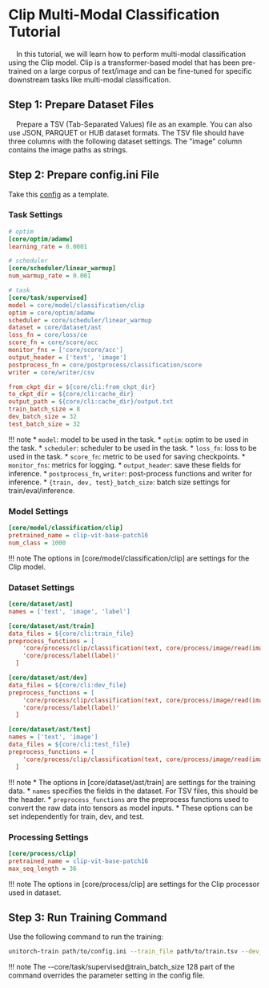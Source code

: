 # Clip Multi-Modal Classification Tutorial

&nbsp;&nbsp;&nbsp;&nbsp;In this tutorial, we will learn how to perform multi-modal classification using the Clip model. Clip is a transformer-based model that has been pre-trained on a large corpus of text/image and can be fine-tuned for specific downstream tasks like multi-modal classification.

## Step 1: Prepare Dataset Files

&nbsp;&nbsp;&nbsp;&nbsp;Prepare a TSV (Tab-Separated Values) file as an example. You can also use JSON, PARQUET or HUB dataset formats. The TSV file should have three columns with the following dataset settings. The "image" column contains the image paths as strings.

## Step 2: Prepare config.ini File

Take this [config](https://github.com/fuliucansheng/unitorch/examples/configs/classification/clip.ini) as a template.

### Task Settings

```ini
# optim
[core/optim/adamw]
learning_rate = 0.0001

# scheduler
[core/scheduler/linear_warmup]
num_warmup_rate = 0.001

# task
[core/task/supervised]
model = core/model/classification/clip
optim = core/optim/adamw
scheduler = core/scheduler/linear_warmup
dataset = core/dataset/ast
loss_fn = core/loss/ce
score_fn = core/score/acc
monitor_fns = ['core/score/acc']
output_header = ['text', 'image']
postprocess_fn = core/postprocess/classification/score
writer = core/writer/csv

from_ckpt_dir = ${core/cli:from_ckpt_dir}
to_ckpt_dir = ${core/cli:cache_dir}
output_path = ${core/cli:cache_dir}/output.txt
train_batch_size = 8
dev_batch_size = 32
test_batch_size = 32
```

!!! note
    * `model`: model to be used in the task.
    * `optim`: optim to be used in the task.
    * `scheduler`: scheduler to be used in the task.
    * `loss_fn`: loss to be used in the task.
    * `score_fn`: metric to be used for saving checkpoints.
    * `monitor_fns`: metrics for logging.
    * `output_header`: save these fields for inference.
    * `postprocess_fn`, `writer`: post-process functions and writer for inference.
    * `{train, dev, test}_batch_size`: batch size settings for train/eval/inference.

### Model Settings

```ini
[core/model/classification/clip]
pretrained_name = clip-vit-base-patch16
num_class = 1000
```

!!! note
    The options in [core/model/classification/clip] are settings for the Clip model.

### Dataset Settings

```ini
[core/dataset/ast]
names = ['text', 'image', 'label']

[core/dataset/ast/train]
data_files = ${core/cli:train_file}
preprocess_functions = [
    'core/process/clip/classification(text, core/process/image/read(image))',
    'core/process/label(label)'
  ]

[core/dataset/ast/dev]
data_files = ${core/cli:dev_file}
preprocess_functions = [
    'core/process/clip/classification(text, core/process/image/read(image))', 
    'core/process/label(label)'
  ]

[core/dataset/ast/test]
names = ['text', 'image']
data_files = ${core/cli:test_file}
preprocess_functions = [
    'core/process/clip/classification(text, core/process/image/read(image))'
  ]
```

!!! note
    * The options in [core/dataset/ast/train] are settings for the training data.
    * `names` specifies the fields in the dataset. For TSV files, this should be the header.
    * `preprocess_functions` are the preprocess functions used to convert the raw data into tensors as model inputs.
    * These options can be set independently for train, dev, and test.

### Processing Settings

```ini
[core/process/clip]
pretrained_name = clip-vit-base-patch16
max_seq_length = 36
```

!!! note
    The options in [core/process/clip] are settings for the Clip processor used in dataset.


## Step 3: Run Training Command

Use the following command to run the training:

```bash
unitorch-train path/to/config.ini --train_file path/to/train.tsv --dev_file path/to/dev.tsv --core/task/supervised@train_batch_size 128
```

!!! note
    The --core/task/supervised@train_batch_size 128 part of the command overrides the parameter setting in the config file.